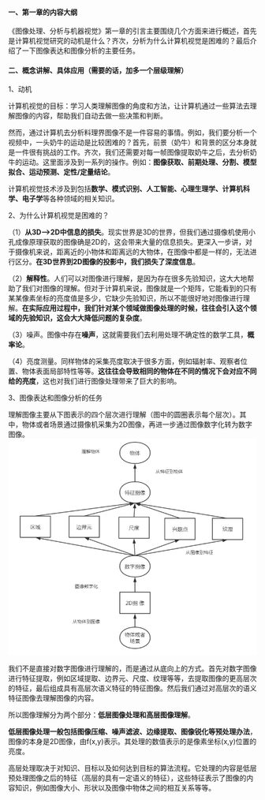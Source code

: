 #### 一、第一章的内容大纲

​	《图像处理、分析与机器视觉》第一章的引言主要围绕几个方面来进行概述，首先是计算机视觉研究的动机是什么？齐次，分析为什么计算机视觉是困难的？最后介绍了一下图像表达和图像分析的主要任务。

#### 二、概念讲解、具体应用（需要的话，加多一个层级理解）

1、动机

​	计算机视觉的目标：学习人类理解图像的角度和方法，让计算机通过一些算法去理解图像的内容，帮助我们自动去做一些决策和判断。

​	然而，通过计算机去分析料理界图像不是一件容易的事情。例如，我们要分析一个视频中，一头奶牛的运动是比较困难的？首先，前景（奶牛）和背景的区分本身就是一件很有挑战的工作。齐次，我们还需要对每一帧图像提取奶牛之后，去分析奶牛的运动。这里面涉及到一系列的操作。例如：**图像获取、前期处理、分割、模型拟合、运动预测、定性/定量结论**。

​	计算机视觉技术涉及到包括**数学、模式识别、人工智能、心理生理学、计算机科学、电子学**等各种领域的相关知识。



2、为什么计算机视觉是困难的？

（1）**从3D——>2D中信息的损失**。现实世界是3D的世界，但我们通过摄像机使用小孔成像原理获取的图像确是2D的，这会带来大量的信息损失。更深入一步讲，对于摄像机来说，距离近的小物体和距离远的大物体，在图像中都是一样的，无法进行区分。**在3D世界到2D图像的投影中，我们损失了深度信息**。

（2）**解释性**。人们可以对图像进行理解，是因为存在很多先验知识，这大大地帮助了我们对图像的理解。但对于计算机来说，图像就是一个矩阵，它能看到的只有某某像素坐标的亮度值是多少，它缺少先验知识，所以不能很好地对图像进行理解。**在实际应用过程中，我们针对某个领域做图像处理的时候，往往会引入这个领域的先验知识，这会大大降低问题的复杂度**。

（3）噪声。图像中存在**噪声**，这就需要我们去利用处理不确定性的数学工具，**概率论**。

（4）亮度测量。同样物体的采集亮度取决于很多方面，例如辐射率、观察者位置、物体表面局部特性等等。**这往往会导致相同的物体在不同的情况下会对应不同给的亮度**，这也对我们进行图像处理带来了巨大的影响。



3、图像表达和图像分析的任务

​	理解图像主要从下图表示的四个层次进行理解（图中的圆圈表示每个层次）。其中，物体或者场景通过摄像机采集为2D图像，再进一步通过图像数字化转为数字图像。![](理解图像.png)

​	我们不是直接对数字图像进行理解的，而是通过从底向上的方式。首先对数字图像进行特征提取，例如区域提取、边界元、尺度、纹理等等，去提取图像的更高层次的特征，最后组成具有高层次语义特征的特征图像。然后我们通过对高层次的语义特征图像去理解图像的内容。

​	所以图像理解分为两个部分：**低层图像处理和高层图像理解**。

​	**低层图像处理一般包括图像压缩、噪声滤波、边缘提取、图像锐化等预处理办法**，图像的本身是2D图像，由f(x,y)表示。其处理的数值表示的是像素坐标(x,y)位置的亮度。	

​	高层处理取决于对知识、目标以及如何达到目标的算法流程。它处理的内容是低层预处理图像之后的特征（高层的具有一定语义的特征），这些特征表示了图像的内容知识，例如图像大小、形状以及图像中物体之间的相互关系等等。